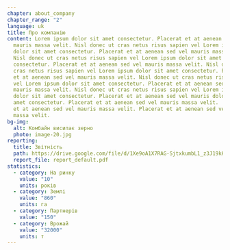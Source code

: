 ```yaml
---
chapter: about_company
chapter_range: "2"
language: uk
title: Про компанію
content: Lorem ipsum dolor sit amet consectetur. Placerat et at aenean sed vel
  mauris massa velit. Nisl donec ut cras netus risus sapien vel Lorem ipsum
  dolor sit amet consectetur. Placerat et at aenean sed vel mauris massa velit.
  Nisl donec ut cras netus risus sapien vel Lorem ipsum dolor sit amet
  consectetur. Placerat et at aenean sed vel mauris massa velit. Nisl donec ut
  cras netus risus sapien vel Lorem ipsum dolor sit amet consectetur. Placerat
  et at aenean sed vel mauris massa velit. Nisl donec ut cras netus risus sapien
  vel Lorem ipsum dolor sit amet consectetur. Placerat et at aenean sed vel
  mauris massa velit. Nisl donec ut cras netus risus sapien vel Lorem ipsum
  dolor sit amet consectetur. Placerat et at aenean sed vel mauris dolor sit
  amet consectetur. Placerat et at aenean sed vel mauris massa velit.  Placerat
  et at aenean sed vel mauris massa velit. Placerat et at aenean sed vel mauris
  massa velit.
bg-img:
  alt: Комбайн висипає зерно
  photo: image-20.jpg
reporting:
  title: Звітність
  path: https://drive.google.com/file/d/1Xe9oA1X7RAG-SjtxkumbL1_z3J19kK0c/view?usp=share_link
  report_file: report_default.pdf
statistics:
  - category: На ринку
    value: "10"
    units: років
  - category: Землі
    value: "860"
    units: га
  - category: Партнерів
    value: "150"
  - category: Врожай
    value: "32000"
    units: т
---
```

